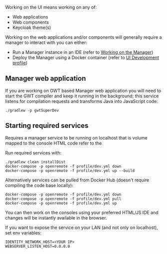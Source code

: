 Working on the UI means working on any of:

* Web applications
* Web components
* Keycloak theme(s)

Working on the web applications and/or components will generally require a manager to interact with you can either:

* Run a Manager instance in an IDE (refer to [Working on the Manager](./Developer-Guide%3A-Working-on-the-Manager))
* Deploy the Manager using a Docker container (refer to [UI Development profile](/Developer-Guide%3A-Docker-compose-profiles#ui-development-devyml))

## Manager web application
If you are working on GWT based Manager web application you will need to start the GWT compiler and keep it running in the background; this service listens for compilation requests and transforms Java into JavaScript code:
```
./gradlew -p gwtSuperDev
```



## Starting required services

Requires a manager service to be running on localhost that is volume mapped to the console HTML code refer to the 

Run required services with:

```
./gradlew clean installDist
docker-compose -p openremote -f profile/dev.yml down
docker-compose -p openremote -f profile/dev.yml up --build
```

Alternatively services can be pulled from Docker Hub (doesn't require compiling the code base locally):

```
docker-compose -p openremote -f profile/dev.yml down
docker-compose -p openremote -f profile/dev.yml pull
docker-compose -p openremote -f profile/dev.yml up
```

You can then work on the consoles using your preferred HTML/JS IDE and changes will be instantly available in the browser.

If you want to expose the service on your LAN (and not only on localhost), set env variables:

```
IDENTITY_NETWORK_HOST=<YOUR IP>
WEBSERVER_LISTEN_HOST=0.0.0.0
```
